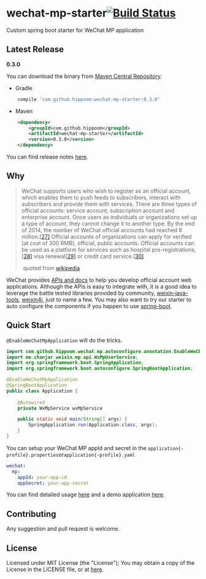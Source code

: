 # wechat-mp-starter[![Build Status](https://travis-ci.org/Hippoom/wechat-mp-starter.svg?branch=master)](https://travis-ci.org/Hippoom/wechat-mp-starter)
Custom spring boot starter for WeChat MP application



## Latest Release

**0.3.0**

You can download the binary from [Maven Central Repository](http://mvnrepository.com/artifact/com.github.hippoom/wechat-mp-starter):

- Gradle

```groovy
    compile 'com.github.hippoom:wechat-mp-starter:0.3.0'
```

- Maven

```xml
    <dependency>
    	<groupId>com.github.hippoom</groupId>
    	<artifactId>wechat-mp-starter</artifactId>
    	<version>0.3.0</version>
    </dependency>
```

You can find release notes [here](https://github.com/Hippoom/wechat-mp-starter/wiki/release-notes).

## Why

> WeChat supports users who wish to register as an official account, which enables them to push feeds to subscribers, interact with subscribers and provide them with services. There are three types of official accounts: service account, subscription account and enterprise account. Once users as individuals or organizations set up a type of account, they cannot change it to another type. By the end of 2014, the number of WeChat official accounts had reached 8 million.[[27\]](https://en.wikipedia.org/wiki/WeChat#cite_note-27) Official accounts of organizations can apply for verified (at cost of 300 RMB), official, public accounts. Official accounts can be used as a platform for services such as hospital pre-registrations,[[28\]](https://en.wikipedia.org/wiki/WeChat#cite_note-28) visa renewal[[29\]](https://en.wikipedia.org/wiki/WeChat#cite_note-29) or credit card service.[[30\]](https://en.wikipedia.org/wiki/WeChat#cite_note-30)       
>
> ​																	quoted from [wikipedia](https://en.wikipedia.org/wiki/WeChat)



WeChat provides [APIs and docs](http://admin.wechat.com/wiki/index.php?title=Getting_Started) to help you develop official account web applications. Although the APIs is easy to integrate with, it is a good idea to leverage the battle tested libraries provided by community, [weixin-java-tools](https://github.com/wechat-group/weixin-java-tools), [weixin4j](https://github.com/foxinmy/weixin4j), just to name a few. You may also want to try our starter to auto configure the components  if you happen to use [spring-boot](https://projects.spring.io/spring-boot/).



## Quick Start

`@EnableWeChatMpApplication` will do the tricks.

```java
import com.github.hippoom.wechat.mp.autoconfigure.annotation.EnableWeChatMpApplication;
import me.chanjar.weixin.mp.api.WxMpUserService;
import org.springframework.boot.SpringApplication;
import org.springframework.boot.autoconfigure.SpringBootApplication;

@EnableWeChatMpApplication
@SpringBootApplication
public class Application {
  
    @Autowired
    private WxMpService wxMpService

    public static void main(String[] args) {
        SpringApplication.run(Application.class, args);
    }
}
```

You can setup your WeChat MP appId and secret in the `application{-profile}.properties`or`application{-profile}.yaml`

```yaml
wechat:
  mp:
    appId: your-app-id
    appSecret: your-app-secret
```

You can find detailed usage [here](https://github.com/Hippoom/wechat-mp-starter/wiki) and a demo application [here](https://github.com/Hippoom/wechat-mp-starter/tree/master/wechat-mp-starter-demo).



## Contributing

Any suggestion and pull request is welcome.



## License

Licensed under MIT License (the "License"); You may obtain a copy of the License in the LICENSE file, or at [here](https://github.com/Hippoom/wechat-mp-starter/blob/master/LICENSE).